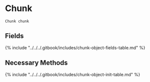 # Chunk

`Chunk chunk`

## Fields

{% include "../../../.gitbook/includes/chunk-object-fields-table.md" %}

## Necessary Methods

{% include "../../../.gitbook/includes/chunk-object-init-table.md" %}
